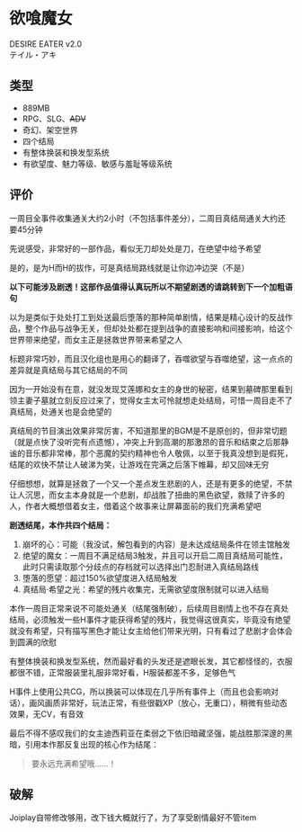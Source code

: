 # 欲喰魔女
DESIRE EATER v2.0  
テイル・アキ

## 类型
- 889MB
- RPG、SLG、~~ADV~~
- 奇幻、架空世界
- 四个结局
- 有整体换装和换发型系统
- 有欲望度、魅力等级、敏感与羞耻等级系统

## 评价
一周目全事件收集通关大约2小时（不包括事件差分），二周目真结局通关大约还要45分钟

先说感受，非常好的一部作品，看似无刀却处处是刀，在绝望中给予希望

是的，是为H而H的拔作，可是真结局路线就是让你边冲边哭（不是）

**以下可能涉及剧透！这部作品值得认真玩所以不期望剧透的请跳转到下一个加粗语句**


以为是类似于处处打工到处送最后堕落的那种简单剧情，结果是精心设计的反战作品，整个作品与战争无关，但却处处都在提到战争的直接影响和间接影响，给这个世界带来绝望，而女主正是拯救世界带来希望之人

标题非常巧妙，而且汉化组也是用心的翻译了，吞噬欲望与吞噬绝望，这一点点的差异就是真结局与其它结局的不同

因为一开始没有在意，就没发现艾莲娜和女主的身世的秘密，结果到墓碑那里看到领主妻子墓就立刻反应过来了，觉得女主太可怜就想走处结局，可惜一周目走不了真结局，处通关也是会绝望的

真结局的节目演出效果非常厉害，不知道那里的BGM是不是原创的，但非常切题（就是点快了没听完有点遗憾），冲突上升到高潮的那激昂的音乐和结束之后那静谧的音乐都非常棒，那个恶魔的契约精神也令人敬佩，以至于我真没想到是假死，结尾的欢快不禁让人破涕为笑，让游戏在完满之后落下帷幕，却又回味无穷

仔细想想，就算是拯救了一个又一个差点发生悲剧的人，还是有更多的绝望，不禁让人沉思，而女主本身就是一个悲剧，却战胜了扭曲的黑色欲望，救赎了许多的人，作者大概想借着女主，借着这个故事来让屏幕面前的我们充满希望吧


**剧透结尾，本作共四个结局：**

1. 崩坏的心：可能（我没试，解包看到的内容）是未达成结局条件在领主馆触发
2. 绝望的魔女：一周目不满足结局3触发，并且可以开启二周目真结局可能性，此时只需读取那个分歧点的存档就可以选择出门忍耐进入真结局路线
3. 堕落的愿望：超过150%欲望度进入结局触发
4. 真结局·希望之光：希望的残片收集完，无需欲望度限制就可以进入结局

本作一周目正常来说不可能处通关（结尾强制破），后续周目剧情上也不存在真处结局，必须触发一些H事件才能获得希望的残片，我觉得这很真实，毕竟没有绝望就没有希望，只有描写黑色才能让女主给他们带来光明，只有看过了悲剧才会体会到圆满的欣慰

有整体换装和换发型系统，然而最好看的头发还是遮眼长发，其它都怪怪的，衣服都很不错，正常服装里礼服非常好看，H服装都差不多，足够色气

H事件上使用公共CG，所以换装可以体现在几乎所有事件上（而且也会影响对话），画风画质非常好，玩法正常，有些很戳XP（放心，无重口），稍微有些动态效果，无CV，有音效

最后不得不感叹我们的女主迪西莉亚在柔弱之下依旧暗藏坚强，能战胜那深邃的黑暗，引用本作那反复出现的核心作为结尾：
> 要永远充满希望哦……！

## 破解
Joiplay自带修改够用，改下钱大概就行了，为了享受剧情最好不管item